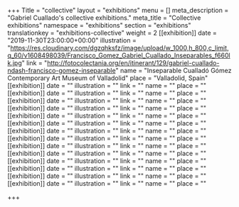+++
Title = "collective"
layout = "exhibitions"
menu = []
meta_description = "Gabriel Cuallado's collective exhibitions."
meta_title = "Collective exhibitions"
namespace = "exhibitions"
section = "exhibitions"
translationkey = "exhibitions-collective"
weight = 2
[[exhibition]]
date = "2019-11-30T23:00:00+00:00"
illustration = "https://res.cloudinary.com/dgzqhksfz/image/upload/w_1000,h_800,c_limit,q_60/v1608498039/Francisco_Gomez_Gabriel_Cuallado_Inseparables_f660lk.jpg"
link = "http://fotocolectania.org/en/itinerant/129/gabriel-cuallado-ndash-francisco-gomez-inseparable"
name = "Inseparable Cualladó Gómez Contemporary Art Museum of Valladolid"
place = "Valladolid, Spain"
[[exhibition]]
date = ""
illustration = ""
link = ""
name = ""
place = ""
[[exhibition]]
date = ""
illustration = ""
link = ""
name = ""
place = ""
[[exhibition]]
date = ""
illustration = ""
link = ""
name = ""
place = ""
[[exhibition]]
date = ""
illustration = ""
link = ""
name = ""
place = ""
[[exhibition]]
date = ""
illustration = ""
link = ""
name = ""
place = ""
[[exhibition]]
date = ""
illustration = ""
link = ""
name = ""
place = ""
[[exhibition]]
date = ""
illustration = ""
link = ""
name = ""
place = ""
[[exhibition]]
date = ""
illustration = ""
link = ""
name = ""
place = ""
[[exhibition]]
date = ""
illustration = ""
link = ""
name = ""
place = ""
[[exhibition]]
date = ""
illustration = ""
link = ""
name = ""
place = ""
[[exhibition]]
date = ""
illustration = ""
link = ""
name = ""
place = ""
[[exhibition]]
date = ""
illustration = ""
link = ""
name = ""
place = ""
[[exhibition]]
date = ""
illustration = ""
link = ""
name = ""
place = ""
[[exhibition]]
date = ""
illustration = ""
link = ""
name = ""
place = ""

+++

